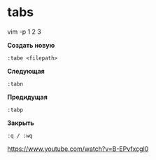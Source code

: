 tabs
====

vim -p 1 2 3

**Создать новую**	

    :tabe <filepath>
    
**Следующая**

	:tabn
	
**Предидущая**

	:tabp
	
**Закрыть**

	:q / :wq
	
	
<https://www.youtube.com/watch?v=B-EPvfxcgl0>